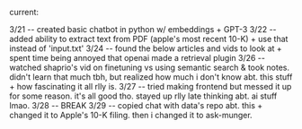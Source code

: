 current:

3/21 -- created basic chatbot in python w/ embeddings + GPT-3
3/22 -- added ability to extract text from PDF (apple's most recent 10-K) + use that instead of 'input.txt'
3/24 -- found the below articles and vids to look at + spent time being annoyed that openai made a retrieval plugin
3/26 -- watched shaprio's vid on finetuning vs using semantic search & took notes. didn't learn that much tbh, but realized how much i don't know abt. this stuff + how fascinating it all rlly is.
3/27 -- tried making frontend but messed it up for some reason. it's all good tho. stayed up rlly late thinking abt. ai stuff lmao.
3/28 -- BREAK
3/29 -- copied chat with data's repo abt. this + changed it to Apple's 10-K filing. then i changed it to ask-munger.
